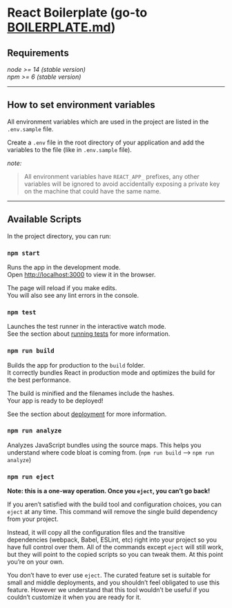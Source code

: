 # React Boilerplate (go-to [BOILERPLATE.md](https://github.com/Examples-Of-Usage/react-boilerplate/blob/master/BOILERPLATE.md))

## Requirements
*node >= 14 (stable version)*  
*npm >= 6 (stable version)*

---
## How to set environment variables
All environment variables which are used in
the project are listed in the `.env.sample` file.

Create a `.env` file in the root directory
of your application and add the variables to
the file (like in `.env.sample` file).

*note:*
>All environment variables have `REACT_APP_` prefixes, 
any other variables will be ignored to avoid accidentally
exposing a private key on the machine that could have the
same name.

---
## Available Scripts

In the project directory, you can run:

### `npm start`

Runs the app in the development mode.\
Open [http://localhost:3000](http://localhost:3000) to view it in the browser.

The page will reload if you make edits.\
You will also see any lint errors in the console.

### `npm test`

Launches the test runner in the interactive watch mode.\
See the section about [running tests](https://facebook.github.io/create-react-app/docs/running-tests) for more information.

### `npm run build`

Builds the app for production to the `build` folder.\
It correctly bundles React in production mode and optimizes the build for the best performance.

The build is minified and the filenames include the hashes.\
Your app is ready to be deployed!

See the section about [deployment](https://facebook.github.io/create-react-app/docs/deployment) for more information.

### `npm run analyze`
Analyzes JavaScript bundles using the source maps. This helps you understand where code bloat is coming from. (`npm run build` --> `npm run analyze`)

### `npm run eject`

**Note: this is a one-way operation. Once you `eject`, you can’t go back!**

If you aren’t satisfied with the build tool and configuration choices, you can `eject` at any time. This command will remove the single build dependency from your project.

Instead, it will copy all the configuration files and the transitive dependencies (webpack, Babel, ESLint, etc) right into your project so you have full control over them. All of the commands except `eject` will still work, but they will point to the copied scripts so you can tweak them. At this point you’re on your own.

You don’t have to ever use `eject`. The curated feature set is suitable for small and middle deployments, and you shouldn’t feel obligated to use this feature. However we understand that this tool wouldn’t be useful if you couldn’t customize it when you are ready for it.

